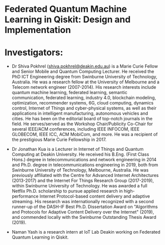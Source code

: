 # Federated Quantum Machine Learning in Qiskit: Design and Implementation
# Investigators: 
- Dr Shiva Pokhrel (shiva.pokhrel@deakin.edu.au) is a Marie Curie Fellow and Senior Mobile and Quantum Computing Lecturer. He received the PhD ICT Engineering degree from Swinburne University of Technology, Australia.  He was a research fellow at the University of Melbourne and a Telecom network engineer (2007-2014). His research interests include quantum machine learning, federated learning, semantic communication, federated learning, industry 4.0, blockchain modeling, optimization, recommender systems, 6G, cloud computing, dynamics control, Internet of Things and cyber-physical systems, as well as their applications in intelligent manufacturing, autonomous vehicles and cities. He has been on the editorial board of top-notch journals in the field. He serves/served as the Workshop Chair/Publicity Co-Chair for several IEEE/ACM conferences, including IEEE INFOCOM, IEEE GLOBECOM, IEEE ICC, ACM MobiCom, and more.  He was a recipient of the prestigious  Marie Curie Fellowship in 2017.

- Dr Jonathan Kua is a Lecturer in Internet of Things and Quantum Computing at Deakin University. He received his B.Eng. (First Class Hons.) degree in telecommunications and network engineering in 2014 and Ph.D. degree in telecommunications engineering in 2019, both from Swinburne University of Technology, Melbourne, Australia. He was previously affiliated with the Centre for Advanced Internet Architectures (2013-2017) and the Internet For Things Research Group (2017-2019), within Swinburne University of Technology. He was awarded a full Netflix Ph.D. scholarship to pursue applied research in high-performance Internet Protocol-based content delivery and adaptive streaming. His research was internationally recognized with a second runner-up of the DASH-IF Best Ph.D. Dissertation Award on "Algorithms and Protocols for Adaptive Content Delivery over the Internet" (2019), and commended locally with the Swinburne Outstanding Thesis Award (2019).
  
- Naman Yash is a research intern at IoT Lab Deakin working on Federated Quantum Learning in Qiskit.


